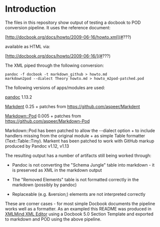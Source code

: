 Introduction
============

The files in this repository show output of testing a docbook to POD conversion pipeline. It uses the reference document:

[http://docbook.org/docs/howto/2009-06-16/howto.xml](#???)

available as HTML via:

[http://docbook.org/docs/howto/2009-06-16/](#???)

The XML piped through the following conversion:

    pandoc -f docbook -t markdown_github > howto.md
    markdown2pod --dialect Theory howto.md > howto_m2pod-patched.pod

The following versions of apps/modules are used:

[pandoc](http://johnmacfarlane.net/pandoc/) 1.13.2

[Markdent](http://search.cpan.org/dist/Markdent/) 0.25 + patches from <https://github.com/aspeer/Markdent>

[Markdown::Pod](???) 0.005 + patches from <https://github.com/aspeer/Markdown-Pod>

Markdown::Pod has been patched to allow the --dialect option + to include handlers missing from the original module + as simple Table formatter (Text::Table::Tiny). Markent has been patched to work with GitHub markup produced by Pandoc v1.12, v1.13

The resulting output has a number of artifacts still being worked through:

-   Pandoc is not converting the "Schema Jungle" table into markdown - it is preserved as XML in the markdown output

-   The "Removed Elements" table is not formatted correctly in the markdown (possibly by pandoc)

-   Replaceable (e.g. &version;) elements are not interpreted correctly

These are corner cases - for most simple Docbook documents the pipeline works well as a formatter. As an exampled this README was produced in [XMLMind XML Editor](http://www.xmlmind.com/xmleditor/) using a Docbook 5.0 Section Template and exported to markdown and POD using the above pipeline.
